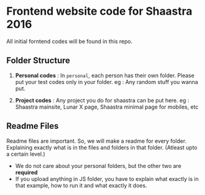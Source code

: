Frontend website code for Shaastra 2016
=========

All initial forntend codes will be found in this repo.

## Folder Structure

 1. **Personal codes** : In `personal`, each person has their own folder. Please put your test codes only in your folder. eg : Any random stuff you wanna put.

 2. **Project codes** : Any project you do for shaastra can be put here. eg : Shaastra mainsite, Lunar X page, Shaastra minimal page for mobiles, etc

## Readme Files
Readme files are important.
So, we will make a readme for every folder. Explaining exactly what is in the files and folders in that folder. (Atleast upto a certain level.)

 - We do not care about your personal folders, but the other two are **required**
 - If you upload anything in JS folder, you have to explain what exactly is in that example, how to run it and what exactly it does.

 
